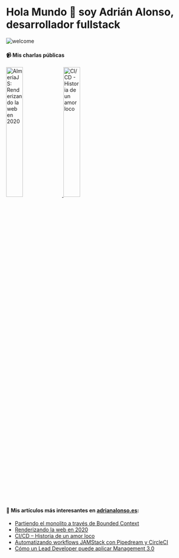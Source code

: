 # Hola Mundo 👋 soy Adrián Alonso, desarrollador fullstack
![welcome](https://pbs.twimg.com/profile_banners/293550511/1412520167/1500x500)


#### 📹 Mis charlas públicas
<a href='https://www.youtube.com/watch?v=onZuGPwc8fg' target='_blank'>
  <img width='30%' src='http://i3.ytimg.com/vi/onZuGPwc8fg/maxresdefault.jpg' alt='AlmeríaJS: Renderizando la web en 2020
' />
</a>
<a href='https://www.youtube.com/watch?v=rbXP6o_sTZ0' target='_blank'>
  <img width='30%' src='http://i3.ytimg.com/vi/rbXP6o_sTZ0/maxresdefault.jpg' alt='CI/CD - Historia de un amor loco' />
</a>


#### 📝 Mis artículos más interesantes en [adrianalonso.es](https://adrianalonso.es):
- [Partiendo el monolito a través de Bounded Context](https://adrianalonso.es/arquitectura-del-software/partiendo-monolito-bounded-context/)
- [Renderizando la web en 2020](https://adrianalonso.es/desarrollo-web/renderizando-la-web-en-2020/)
- [CI/CD – Historia de un amor loco](https://adrianalonso.es/buenas-practicas/ci-cd-historia-de-un-amor-loco/)
- [Automatizando workflows JAMStack con Pipedream y CircleCI](https://adrianalonso.es/desarrollo-web/automatizando-workflows-jamstack-con-pipedream-y-circleci/)
- [Cómo un Lead Developer puede aplicar Management 3.0](https://adrianalonso.es/project-management/lead-developer-management-3-0/)
